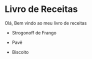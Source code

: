 # Livro de Receitas 

Olá, Bem vindo ao meu livro de receitas 

- Strogonoff de Frango

- Pavê
- Biscoito

